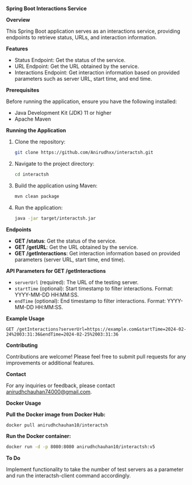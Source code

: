 **Spring Boot Interactions Service**

**Overview**

This Spring Boot application serves as an interactions service, providing endpoints to retrieve status, URLs, and interaction information.

**Features**

- Status Endpoint: Get the status of the service.
- URL Endpoint: Get the URL obtained by the service.
- Interactions Endpoint: Get interaction information based on provided parameters such as server URL, start time, and end time.

**Prerequisites**

Before running the application, ensure you have the following installed:

- Java Development Kit (JDK) 11 or higher
- Apache Maven

**Running the Application**

1. Clone the repository:

    ```bash
    git clone https://github.com/Anirudhxx/interactsh.git
    ```

2. Navigate to the project directory:

    ```bash
    cd interactsh
    ```

3. Build the application using Maven:

    ```bash
    mvn clean package
    ```

4. Run the application:

    ```bash
    java -jar target/interactsh.jar
    ```

**Endpoints**

- **GET /status**: Get the status of the service.
- **GET /getURL**: Get the URL obtained by the service.
- **GET /getInteractions**: Get interaction information based on provided parameters (server URL, start time, end time).

**API Parameters for GET /getInteractions**

- `serverUrl` (required): The URL of the testing server.
- `startTime` (optional): Start timestamp to filter interactions. Format: YYYY-MM-DD HH:MM:SS.
- `endTime` (optional): End timestamp to filter interactions. Format: YYYY-MM-DD HH:MM:SS.

**Example Usage**

```http
GET /getInteractions?serverUrl=https://example.com&startTime=2024-02-24%2003:31:36&endTime=2024-02-25%2003:31:36
```
**Contributing**

Contributions are welcome! Please feel free to submit pull requests for any improvements or additional features.

**Contact**

For any inquiries or feedback, please contact anirudhchauhan74000@gmail.com.

**Docker Usage**

**Pull the Docker image from Docker Hub:**

```bash
docker pull anirudhchauhan10/interactsh
```
**Run the Docker container:**

```bash
docker run -d -p 8080:8080 anirudhchauhan10/interactsh:v5
```
**To Do**

Implement functionality to take the number of test servers as a parameter and run the interactsh-client command accordingly.
